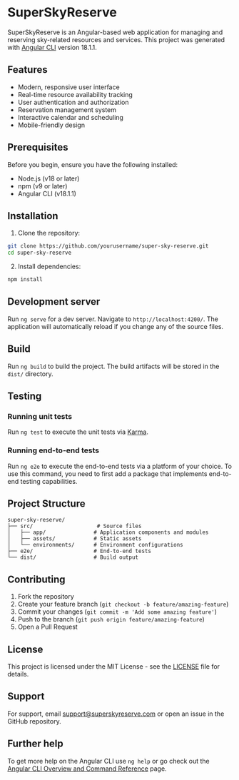 # SuperSkyReserve

SuperSkyReserve is an Angular-based web application for managing and reserving sky-related resources and services. This project was generated with [Angular CLI](https://github.com/angular/angular-cli) version 18.1.1.

## Features

- Modern, responsive user interface
- Real-time resource availability tracking
- User authentication and authorization
- Reservation management system
- Interactive calendar and scheduling
- Mobile-friendly design

## Prerequisites

Before you begin, ensure you have the following installed:
- Node.js (v18 or later)
- npm (v9 or later)
- Angular CLI (v18.1.1)

## Installation

1. Clone the repository:
```bash
git clone https://github.com/yourusername/super-sky-reserve.git
cd super-sky-reserve
```

2. Install dependencies:
```bash
npm install
```

## Development server

Run `ng serve` for a dev server. Navigate to `http://localhost:4200/`. The application will automatically reload if you change any of the source files.

## Build

Run `ng build` to build the project. The build artifacts will be stored in the `dist/` directory.

## Testing

### Running unit tests

Run `ng test` to execute the unit tests via [Karma](https://karma-runner.github.io).

### Running end-to-end tests

Run `ng e2e` to execute the end-to-end tests via a platform of your choice. To use this command, you need to first add a package that implements end-to-end testing capabilities.

## Project Structure

```
super-sky-reserve/
├── src/                    # Source files
│   ├── app/               # Application components and modules
│   ├── assets/            # Static assets
│   └── environments/      # Environment configurations
├── e2e/                   # End-to-end tests
└── dist/                  # Build output
```

## Contributing

1. Fork the repository
2. Create your feature branch (`git checkout -b feature/amazing-feature`)
3. Commit your changes (`git commit -m 'Add some amazing feature'`)
4. Push to the branch (`git push origin feature/amazing-feature`)
5. Open a Pull Request

## License

This project is licensed under the MIT License - see the [LICENSE](LICENSE) file for details.

## Support

For support, email support@superskyreserve.com or open an issue in the GitHub repository.

## Further help

To get more help on the Angular CLI use `ng help` or go check out the [Angular CLI Overview and Command Reference](https://angular.dev/tools/cli) page.
